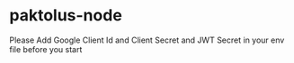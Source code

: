 # paktolus-node

Please Add Google Client Id and Client Secret and JWT Secret in your env file before you start
